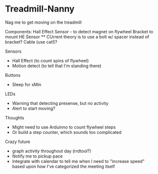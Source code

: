 # Treadmill-Nanny
Nag me to get moving on the treadmill

Components:
Hall Effect Sensor - to detect magnet on flywheel
Bracket to mount HE Sensor
** CUrrent theory is to use a bolt w/ spacer instead of bracket?
Cable (use cat5?

Sensors
* Hall Effect (to count spins of flywheel)
* Motion detect (to tell that I'm standing there)

Buttons
* Sleep for xMin

LEDs
* Warning that detecting presense, but no activity
* Alert to start moving?



Thoughts
* Might need to use Arduinno to count flywheel steps
* Or build a step counter, which sounds too complicated

Crazy future
* graph activity throughout day (rrdtool?)
* Notify me to pickup pace
* Integrate with calendar to tell me when I need to "increase speed" based upon how I've categorized the meeting itself
